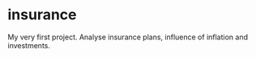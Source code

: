 # insurance
My very first project. Analyse insurance plans, influence of inflation and investments.
